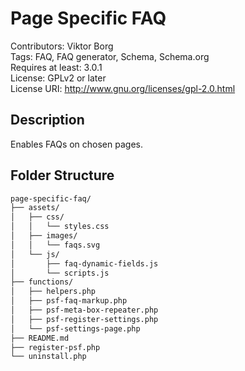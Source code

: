 # Page Specific FAQ

Contributors: Viktor Borg  
Tags: FAQ, FAQ generator, Schema, Schema.org  
Requires at least: 3.0.1  
License: GPLv2 or later  
License URI: http://www.gnu.org/licenses/gpl-2.0.html

## Description

Enables FAQs on chosen pages.

## Folder Structure

```bash
page-specific-faq/
├── assets/
│   ├── css/
│   │   └── styles.css
│   ├── images/
│   │   └── faqs.svg
│   └── js/
│       ├── faq-dynamic-fields.js
│       └── scripts.js
├── functions/
│   ├── helpers.php
│   ├── psf-faq-markup.php
│   ├── psf-meta-box-repeater.php
│   ├── psf-register-settings.php
│   └── psf-settings-page.php
├── README.md
├── register-psf.php
└── uninstall.php
```
